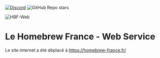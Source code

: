 [![Discord](https://img.shields.io/discord/883623179979984896?logo=discord&label=Le%20Homebrew%20France)](https://discord.gg/le-homebrew-france-883623179979984896) ![GitHub Repo stars](https://img.shields.io/github/stars/homebrewfrance/homebrewfrance.github.io)

![HBF-Web](https://homebrewfrance.github.io/IMAGES/hbf-web.png)

# Le Homebrew France - Web Service
Le site internet a été déplacé à https://homebrew-france.fr/
